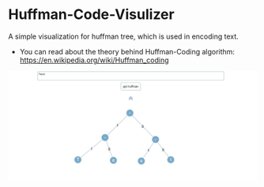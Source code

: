 # Huffman-Code-Visulizer
A simple visualization for huffman tree, which is used in encoding text.

- You can read about the theory behind Huffman-Coding algorithm: https://en.wikipedia.org/wiki/Huffman_coding

![](Screenshots/Screen1.JPG)

